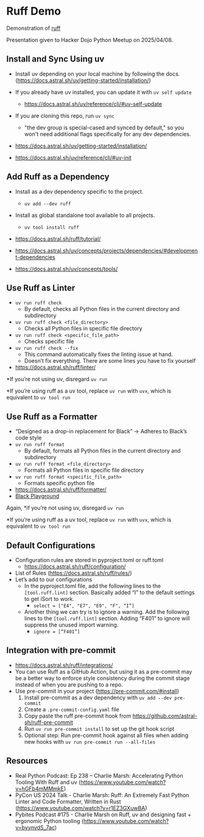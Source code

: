 # Ruff Demo
Demonstration of [ruff](https://docs.astral.sh/ruff/)

Presentation given to Hacker Dojo Python Meetup on 2025/04/08.

## Install and Sync Using uv

- Install uv depending on your local machine by following the docs. (https://docs.astral.sh/uv/getting-started/installation/)
- If you already have uv installed, you can update it with `uv self update`
    - https://docs.astral.sh/uv/reference/cli/#uv-self-update
- If you are cloning this repo, run `uv sync`
    - "the dev group is special-cased and synced by default," so you won't need additional flags specifically for any dev dependencies.

- https://docs.astral.sh/uv/getting-started/installation/
- https://docs.astral.sh/uv/reference/cli/#uv-init

## Add Ruff as a Dependency

- Install as a dev dependency specific to the project.
    - `uv add --dev ruff`
- Install as global standalone tool available to all projects.
    - `uv tool install ruff`

- https://docs.astral.sh/ruff/tutorial/
- https://docs.astral.sh/uv/concepts/projects/dependencies/#development-dependencies
- https://docs.astral.sh/uv/concepts/tools/

## Use Ruff as Linter

- `uv run ruff check`
    - By default, checks all Python files in the current directory and subdirectory 
- `uv run ruff check <file_directory>`
    - Checks all Python files in specific file directory
- `uv run ruff check <specific_file_path>`
    - Checks specific file
- `uv run ruff check --fix`
    - This command automatically fixes the linting issue at hand.
    - Doesn’t fix everything. There are some lines you have to fix yourself
- https://docs.astral.sh/ruff/linter/

*If you’re not using uv, disregard `uv run`

*If you’re using ruff as a uv tool, replace `uv run` with `uvx`, which is equivalent to `uv tool run`

## Use Ruff as a Formatter

- “Designed as a drop-in replacement for Black” → Adheres to Black’s code style
- `uv run ruff format`
    - By default, formats all Python files in the current directory and subdirectory 
- `uv run ruff format <file_directory>`
    - Formats all Python files in specific file directory
- `uv run ruff format <specific_file_path>`
    - Formats specific python file
- https://docs.astral.sh/ruff/formatter/
- [Black Playground](https://black.vercel.app/?version=stable&state=_Td6WFoAAATm1rRGAgAhARYAAAB0L-Wj4ASJAnldAD2IimZxl1N_WlkPinBFoXIfdFTaTVkGVeHShArYj9yPlDvwBA7LhGo8BvRQqDilPtgsfdKl-ha7EFp0Ma6lY_06IceKiVsJ3BpoICJM9wU1VJLD7l3qd5xTmo78LqThf9uibGWcWCD16LBOn0JK8rhhx_Gf2ClySDJtvm7zQJ1Z-Ipmv9D7I_zhjztfi2UTVsJp7917XToHBm2EoNZqyE8homtGskFIiif5EZthHQvvOj8S2gJx8_t_UpWp1ScpIsD_Xq83LX-B956I_EBIeNoGwZZPFC5zAIoMeiaC1jU-sdOHVucLJM_x-jkzMvK8Utdfvp9MMvKyTfb_BZoe0-FAc2ZVlXEpwYgJVAGdCXv3lQT4bpTXyBwDrDVrUeJDivSSwOvT8tlnuMrXoD1Sk2NZB5SHyNmZsfyAEqLALbUnhkX8hbt5U2yNQRDf1LQhuUIOii6k6H9wnDNRnBiQHUfzKfW1CLiThnuVFjlCxQhJ60u67n3EK38XxHkQdOocJXpBNO51E4-f9z2hj0EDTu_ScuqOiC9cI8qJ4grSZIOnnQLv9WPvmCzx5zib3JacesIxMVvZNQiljq_gL7udm1yeXQjENOrBWbfBEkv1P4izWeAysoJgZUhtZFwKFdoCGt2TXe3xQ-wVZFS5KoMPhGFDZGPKzpK15caQOnWobOHLKaL8eFA-qI44qZrMQ7sSLn04bYeenNR2Vxz7hvK0lJhkgKrpVfUnZrtF-e-ubeeUCThWus4jZbKlFBe2Kroz90Elij_UZBMFCcFo0CfIx5mGloKoK10y5eFtrgIZy3gUg3-VibDzoc8fXF63NR9AgKYXS1NQPXDXEwAAAABk7Jx28oPV2QABlQWKCQAAjbEry7HEZ_sCAAAAAARZWg==)

Again, *if you’re not using uv, disregard `uv run`

*If you’re using ruff as a uv tool, replace `uv run` with `uvx`, which is equivalent to `uv tool run`

## Default Configurations

- Configuration rules are stored in pyproject.toml or ruff.toml
    - https://docs.astral.sh/ruff/configuration/
- List of Rules (https://docs.astral.sh/ruff/rules/)
- Let’s add to our configurations
    - In the pyproject.toml file, add the following lines to the `[tool.ruff.lint]` section. Basically added “I” to the default settings to get iSort to work. 
        - `select = ["E4", "E7", "E9", "F", “I”]`
    - Another thing we can try is to ignore a warning. Add the following lines to the `[tool.ruff.lint]` section. Adding “F401” to ignore will suppress the unused import warning. 
        - `ignore = [“F401”]`

## Integration with pre-commit

- https://docs.astral.sh/ruff/integrations/
- You can use Ruff as a GitHub Action, but using it as a pre-commit may be a better way to enforce style consistency during the commit stage instead of when you are pushing to a repo. 
- Use pre-commit in your project (https://pre-commit.com/#install)
    1. Install pre-commit as a dev dependency with `uv add --dev pre-commit`
    2. Create a `.pre-commit-config.yaml` file
    3. Copy paste the ruff pre-commit hook from https://github.com/astral-sh/ruff-pre-commit
    4. Run `uv run pre-commit install` to set up the git hook script
    5. Optional step: Run pre-commit hook against all files when adding new hooks with `uv run pre-commit run --all-files`

## Resources
- Real Python Podcast: Ep 238 – Charlie Marsh: Accelerating Python Tooling With Ruff and uv (https://www.youtube.com/watch?v=hGFb4mMMmkE)
- PyCon US 2024 Talk - Charlie Marsh: Ruff: An Extremely Fast Python Linter and Code Formatter, Written in Rust (https://www.youtube.com/watch?v=r1EZ3GXuwBA)
- Pybites Podcast #175 - Charlie Marsh on Ruff, uv and designing fast + ergonomic Python tooling (https://www.youtube.com/watch?v=byynvdS_7ac)
